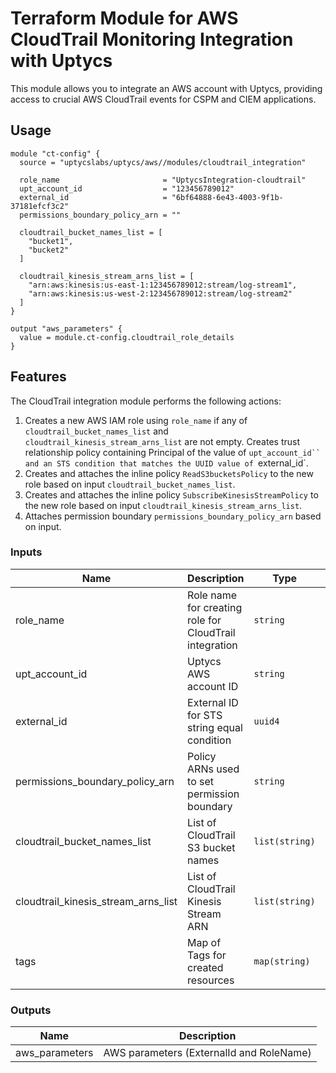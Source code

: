 # Terraform Module for AWS CloudTrail Monitoring Integration with Uptycs

This module allows you to integrate an AWS account with Uptycs, providing access to crucial AWS CloudTrail events for CSPM and CIEM applications.

## Usage

```hcl
module "ct-config" {
  source = "uptycslabs/uptycs/aws//modules/cloudtrail_integration"

  role_name                       = "UptycsIntegration-cloudtrail"
  upt_account_id                  = "123456789012"
  external_id                     = "6bf64888-6e43-4003-9f1b-37181efcf3c2"
  permissions_boundary_policy_arn = ""

  cloudtrail_bucket_names_list = [
    "bucket1",
    "bucket2"
  ]

  cloudtrail_kinesis_stream_arns_list = [
    "arn:aws:kinesis:us-east-1:123456789012:stream/log-stream1",
    "arn:aws:kinesis:us-west-2:123456789012:stream/log-stream2"
  ]
}

output "aws_parameters" {
  value = module.ct-config.cloudtrail_role_details
}
```

## Features

The CloudTrail integration module performs the following actions:

1. Creates a new AWS IAM role using `role_name` if any of `cloudtrail_bucket_names_list` and `cloudtrail_kinesis_stream_arns_list` are not empty. Creates trust relationship policy containing Principal of the value of `upt_account_id`` and an STS condition that matches the UUID value of `external_id`.
1. Creates and attaches the inline policy `ReadS3bucketsPolicy` to the new role based on input `cloudtrail_bucket_names_list`.
1. Creates and attaches the inline policy `SubscribeKinesisStreamPolicy` to the new role based on input `cloudtrail_kinesis_stream_arns_list`.
1. Attaches permission boundary `permissions_boundary_policy_arn` based on input.

<!-- BEGINNING OF PRE-COMMIT-TERRAFORM DOCS HOOK -->

### Inputs

| Name                                | Description                                                  | Type           | Default                        | Required |
| ----------------------------------- | ------------------------------------------------------------ | -------------- | ------------------------------ | -------- |
| role_name                           | Role name for creating role for CloudTrail integration       | `string`       | `UptycsIntegration-cloudtrail` | Optional |
| upt_account_id                      | Uptycs AWS account ID                                        | `string`       | `""`                           | Yes      |
| external_id                         | External ID for STS string equal condition                   | `uuid4`        | `""`                           | Yes      |
| permissions_boundary_policy_arn     | Policy ARNs used to set permission boundary                  | `string`       | `""`                           | Optional |
| cloudtrail_bucket_names_list        | List of CloudTrail S3 bucket names                           | `list(string)` | `[]`                           | Optional |
| cloudtrail_kinesis_stream_arns_list | List of CloudTrail Kinesis Stream ARN                        | `list(string)` | `[]`                           | Optional |
| tags                                | Map of Tags for created resources                            | `map(string)`  | `{}`                           | Optional |

### Outputs

| Name           | Description                              |
| -------------- | ---------------------------------------- |
| aws_parameters | AWS parameters (ExternalId and RoleName) |

<!-- END OF PRE-COMMIT-TERRAFORM DOCS HOOK -->

